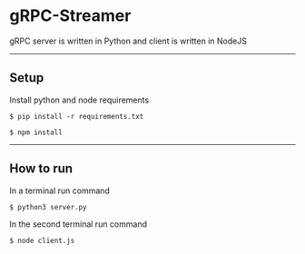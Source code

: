 # gRPC-Streamer

gRPC server is written in Python and client is written in NodeJS

---

## Setup

Install python and node requirements
```(cmd)
$ pip install -r requirements.txt
```
```
$ npm install
```
---
## How to run

In a terminal run command
```
$ python3 server.py
```
In the second terminal run command
```
$ node client.js
```
